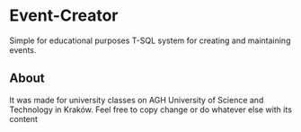 # Event-Creator
Simple for educational purposes T-SQL system for creating and maintaining events. 
## About
It was made for university classes on AGH University of Science and Technology in Kraków.
Feel free to copy change or do whatever else with its content
